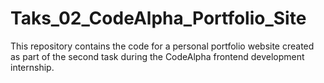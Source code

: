 # Taks_02_CodeAlpha_Portfolio_Site
This repository contains the code for a personal portfolio website created as part of the second task during the CodeAlpha frontend development internship.
